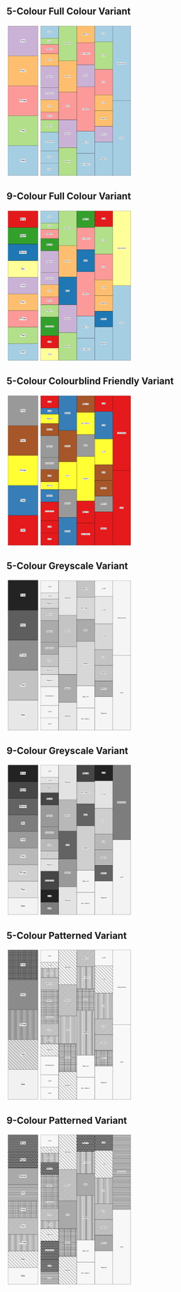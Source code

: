 ## 5-Colour Full Colour Variant
<img src="/Sample%20Legends%20and%20Colour%20Schemes/Sample%20Legends/Colour_5_Legend_Vertical.png" title="5-Variant Full Colour" width="75px"/><img src="/Sample%20Legends%20and%20Colour%20Schemes/Samples%20Pages/Colour_5_1820_06_15_CaledonianMercury_1.png" title="5-Variant Full Colour" width="213px"/>

## 9-Colour Full Colour Variant
<img src="/Sample%20Legends%20and%20Colour%20Schemes/Sample%20Legends/Colour_9_Legend_Vertical.png" title="9-Variant Full Colour" width="75px"/><img src="/Sample%20Legends%20and%20Colour%20Schemes/Samples%20Pages/Colour_9_1820_06_15_CaledonianMercury_1.png" title="9-Variant Full Colour" width="213px"/>

## 5-Colour Colourblind Friendly Variant
<img src="/Sample%20Legends%20and%20Colour%20Schemes/Sample%20Legends/Colourblind_5_Legend_Vertical.png" title="5-Variant Colourblind Friendly" width="75px"/><img src="/Sample%20Legends%20and%20Colour%20Schemes/Samples%20Pages/Colourblind_5_1820_06_15_CaledonianMercury_1.png" title="5-Variant Colourblind Friendly" width="213px"/>

## 5-Colour Greyscale Variant
<img src="/Sample%20Legends%20and%20Colour%20Schemes/Sample%20Legends/Greyscale_5_Legend_Vertical.png" title="5-Variant Greyscale" width="75px"/><img src="/Sample%20Legends%20and%20Colour%20Schemes/Samples%20Pages/Greyscale_5_1820_06_15_CaledonianMercury_1.png" title="5-Variant Greyscale" width="213px"/>

## 9-Colour Greyscale Variant
<img src="/Sample%20Legends%20and%20Colour%20Schemes/Sample%20Legends/Greyscale_9_Legend_Vertical.png" title="9-Variant Greyscale" width="75px"/><img src="/Sample%20Legends%20and%20Colour%20Schemes/Samples%20Pages/Greyscale_9_1820_06_15_CaledonianMercury_1.png" title="9-Variant Greyscale" width="213px"/>

## 5-Colour Patterned Variant
<img src="/Sample%20Legends%20and%20Colour%20Schemes/Sample%20Legends/Patterned_5_Legend_Vertical.png" title="5-Variant Patterned" width="75px"/><img src="/Sample%20Legends%20and%20Colour%20Schemes/Samples%20Pages/Patterned_5_1820_06_15_CaledonianMercury_1.png" title="5-Variant Patterned" width="213px"/>

## 9-Colour Patterned Variant
<img src="/Sample%20Legends%20and%20Colour%20Schemes/Sample%20Legends/Patterned_9_Legend_Vertical.png" title="9-Variant Patterned" width="75px"/><img src="/Sample%20Legends%20and%20Colour%20Schemes/Samples%20Pages/Patterned_9_1820_06_15_CaledonianMercury_1.png" title="9-Variant Patterned" width="213px"/>








